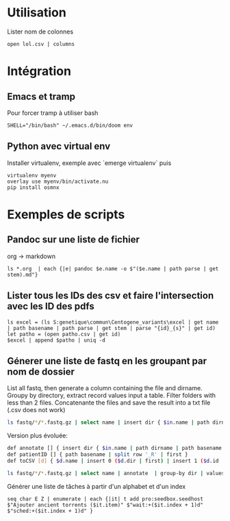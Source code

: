 # Utilisation
Lister nom de colonnes

    open lol.csv | columns

# Intégration

## Emacs et tramp

Pour forcer tramp à utiliser bash

    SHELL="/bin/bash" ~/.emacs.d/bin/doom env

## Python avec virtual env

Installer virtualenv, exemple avec \`emerge virtualenv\` puis

    virtualenv myenv
    overlay use myenv/bin/activate.nu
    pip install osmnx

# Exemples de scripts

## Pandoc sur une liste de fichier

org -\> markdown

``` nu
ls *.org  | each {|e| pandoc $e.name -o $"($e.name | path parse | get stem).md"}
```

## Lister tous les IDs des csv et faire l'intersection avec les ID des pdfs

``` nu
ls excel = (ls S:genetique\commun\Centogene_variants\excel | get name | path basename | path parse | get stem | parse "{id}_{s}" | get id)
let patho = (open patho.csv | get id)
$excel | append $patho | uniq -d
```

## Génerer une liste de fastq en les groupant par nom de dossier

List all fastq, then generate a column containing the file and dirname.
Groupy by directory, extract record values input a table. Filter folders
with less than 2 files. Concatenante the files and save the result into
a txt file (.csv does not work)

``` {.bash org-language="sh"}
ls fastq/*/*.fastq.gz | select name | insert dir { $in.name | path dirname }  | group-by dir  | values | where ($in | length) > 1 | each { $in.name | str join ',' } | save input.txt
```

Version plus évoluée:

``` {.bash org-language="sh"}
def annotate [] { insert dir { $in.name | path dirname | path basename }  | insert file { $in.name | path basename } | insert id { $in.name | patientID }}
def patientID [] { path basename | split row '_R' | first }
def toCSV [d] { $d.name | insert 0 ($d.dir | first) | insert 1 ($d.id | first) | str join ',' }

ls fastq/*/*.fastq.gz | select name | annotate  | group-by dir | values | where ($in | length) > 1 | each { toCSV $in } | save -f input.txt

```

Générer une liste de tâches à partir d'un alphabet et d'un index

    
    seq char E Z | enumerate | each {|it| t add pro:seedbox.seedhost $"Ajouter ancient torrents ($it.item)" $"wait:+($it.index + 1)d" $"sched:+($it.index + 1)d" }
